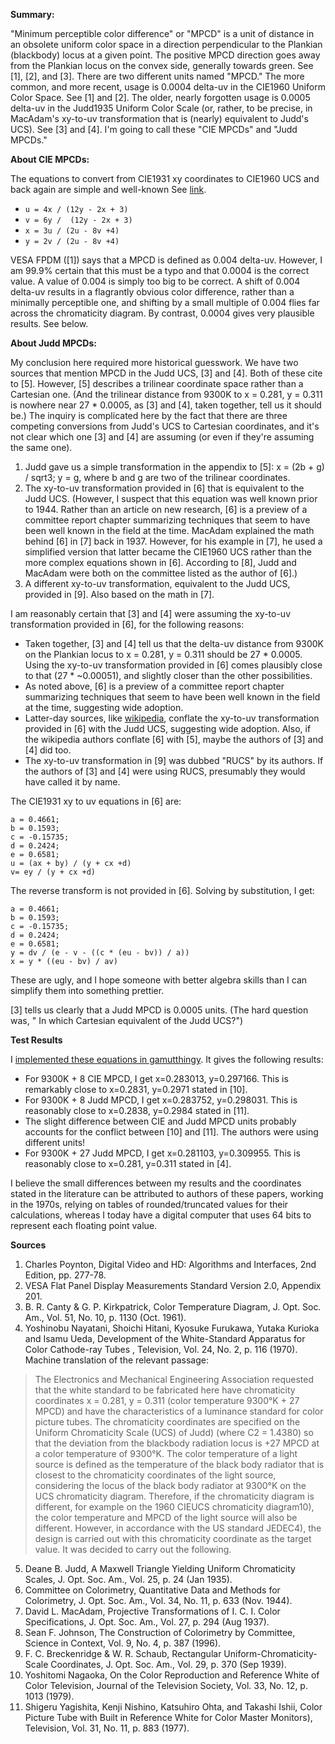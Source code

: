 **Summary:**

"Minimum perceptible color difference" or "MPCD" is a unit of distance in an obsolete uniform color space in a direction perpendicular to the Plankian (blackbody) locus at a given point. The positive MPCD direction goes away from the Plankian locus on the convex side, generally towards green. See [1], [2], and [3]. There are two different units named "MPCD." The more common, and more recent, usage is 0.0004 delta-uv in the CIE1960 Uniform Color Space. See [1] and [2]. The older, nearly forgotten usage is 0.0005 delta-uv in the Judd1935 Uniform Color Scale (or, rather, to be precise, in MacAdam's xy-to-uv transformation that is (nearly) equivalent to Judd's UCS). See [3] and [4]. I'm going to call these "CIE MPCDs" and "Judd MPCDs." 

**About CIE MPCDs:**

 The equations to convert from CIE1931 xy coordinates to CIE1960 UCS and back again are simple and well-known See [link](https://colour.readthedocs.io/en/v0.3.16_b/_modules/colour/models/cie_ucs.html#UCS_uv_to_xy).

- `u = 4x / (12y - 2x + 3)`
- `v = 6y /  (12y - 2x + 3)`
- `x = 3u / (2u - 8v +4)`
- `y = 2v / (2u - 8v +4)`

VESA FPDM ([1]) says that a MPCD is defined as 0.004 delta-uv. However, I am 99.9% certain that this must be a typo and that 0.0004 is the correct value. A value of 0.004 is simply too big to be correct. A shift of 0.004 delta-uv results in a flagrantly obvious color difference, rather than a minimally perceptible one, and shifting by a small multiple of 0.004 flies far across the chromaticity diagram. By contrast, 0.0004 gives very plausible results. See below.

**About Judd MPCDs:**

My conclusion here required more historical guesswork. We have two sources that mention MPCD in the Judd UCS, [3] and [4]. Both of these cite to [5]. However, [5] describes a trilinear coordinate space rather than a Cartesian one. (And the trilinear distance from 9300K to x = 0.281, y = 0.311 is nowhere near 27 * 0.0005, as [3] and [4], taken together, tell us it should be.) The inquiry is complicated here by the fact that there are three competing conversions from Judd's UCS to Cartesian coordinates, and it's not clear which one [3] and [4] are assuming (or even if they're assuming the same one).
1. Judd gave us a simple transformation in the appendix to [5]: x = (2b + g) / sqrt3; y = g, where b and g are two of the trilinear coordinates.
2. The xy-to-uv transformation provided in [6] that is equivalent to the Judd UCS. (However, I suspect that this equation was well known prior to 1944. Rather than an article on new research, [6] is a preview of a committee report chapter summarizing techniques that seem to have been well known in the field at the time. MacAdam explained the math behind [6] in [7] back in 1937. However, for his example in [7], he used a simplified version that latter became the CIE1960 UCS rather than the more complex equations shown in [6]. According to [8], Judd and MacAdam were both on the committee listed as the author of [6].)
3. A different xy-to-uv transformation, equivalent to the Judd UCS, provided in [9]. Also based on the math in [7].

I am reasonably certain that [3] and [4] were assuming the xy-to-uv transformation provided in [6], for the following reasons:
- Taken together, [3] and [4] tell us that the delta-uv distance from 9300K on the Plankian locus to x = 0.281, y = 0.311 should be 27 * 0.0005. Using the xy-to-uv transformation provided in [6] comes plausibly close to that (27 * ~0.00051), and slightly closer than the other possibilities.
- As noted above, [6] is a preview of a committee report chapter summarizing techniques that seem to have been well known in the field at the time, suggesting wide adoption.
- Latter-day sources, like [wikipedia](https://en.wikipedia.org/wiki/CIE_1960_color_space#Background), conflate the xy-to-uv transformation provided in [6] with the Judd UCS, suggesting wide adoption. Also, if the wikipedia authors conflate [6] with [5], maybe the authors of [3] and [4] did too.
- The xy-to-uv transformation in [9] was dubbed "RUCS" by its authors. If the authors of [3] and [4] were using RUCS, presumably they would have called it by name.

The CIE1931 xy to uv equations in [6] are:
```
a = 0.4661;
b = 0.1593;
c = -0.15735;
d = 0.2424;
e = 0.6581;
u = (ax + by) / (y + cx +d)
v= ey / (y + cx +d)
```

The reverse transform is not provided in [6]. Solving by substitution, I get:
```
a = 0.4661;
b = 0.1593;
c = -0.15735;
d = 0.2424;
e = 0.6581;
y = dv / (e - v - ((c * (eu - bv)) / a))
x = y * ((eu - bv) / av)
```

These are ugly, and I hope someone with better algebra skills than I can simplify them into something prettier.

[3] tells us clearly that a Judd MPCD is 0.0005 units. (The hard question was, " In which Cartesian equivalent of the Judd UCS?")

**Test Results**

I [implemented these equations in gamutthingy](https://github.com/ChthonVII/gamutthingy/blob/master/src/colormisc.cpp#L366). It gives the following results:
- For 9300K + 8 CIE MPCD, I get x=0.283013, y=0.297166. This is remarkably close to x=0.2831, y=0.2971 stated in  [10].
- For 9300K + 8 Judd MPCD, I get x=0.283752, y=0.298031. This is reasonably close to x=0.2838, y=0.2984 stated in [11].
- The slight difference between CIE and Judd MPCD units probably accounts for the conflict between [10] and [11]. The authors were using different units!
- For 9300K + 27 Judd MPCD, I get x=0.281103, y=0.309955. This is reasonably close to x=0.281, y=0.311 stated in [4].

I believe the small differences between my results and the coordinates stated in the literature can be attributed to authors of these papers, working in the 1970s, relying on tables of rounded/truncated values for their calculations, whereas I today have a digital computer that uses 64 bits to represent each floating point value.

**Sources**

1. Charles Poynton, Digital Video and HD: Algorithms and Interfaces, 2nd Edition, pp. 277-78.
2. VESA Flat Panel Display Measurements Standard Version 2.0, Appendix 201.
3. B. R. Canty & G. P. Kirkpatrick, Color Temperature Diagram, J. Opt. Soc. Am., Vol. 51, No. 10, p. 1130 (Oct. 1961).
4. Yoshinobu Nayatani, Shoichi Hitani, Kyosuke Furukawa, Yutaka Kurioka and Isamu Ueda, Development of the White-Standard Apparatus for Color Cathode-ray Tubes , Television, Vol. 24, No. 2, p. 116 (1970). Machine translation of the relevant passage:

> The Electronics and Mechanical Engineering Association requested that the white standard to be fabricated here have chromaticity coordinates x = 0.281, y = 0.311 (color temperature 9300°K + 27 MPCD) and have the characteristics of a luminance standard for color picture tubes. The chromaticity coordinates are specified on the Uniform Chromaticity Scale (UCS) of Judd) (where C2 = 1.4380) so that the deviation from the blackbody radiation locus is +27 MPCD at a color temperature of 9300°K. The color temperature of a light source is defined as the temperature of the black body radiator that is closest to the chromaticity coordinates of the light source, considering the locus of the black body radiator at 9300°K on the UCS chromaticity diagram. Therefore, if the chromaticity diagram is different, for example on the 1960 CIEUCS chromaticity diagram10), the color temperature and MPCD of the light source will also be different. However, in accordance with the US standard JEDEC4), the design is carried out with this chromaticity coordinate as the target value. It was decided to carry out the following.

5. Deane B. Judd, A Maxwell Triangle Yielding Uniform Chromaticity Scales,  J. Opt. Soc. Am., Vol. 25, p. 24 (Jan 1935).
6. Committee on Colorimetry, Quantitative Data and Methods for Colorimetry,  J. Opt. Soc. Am., Vol. 34, No. 11, p. 633 (Nov. 1944).
7. David L. MacAdam, Projective Transformations of I. C. I. Color Specifications,  J. Opt. Soc. Am., Vol. 27, p. 294 (Aug 1937).
8. Sean F. Johnson, The Construction of Colorimetry by Committee, Science in Context, Vol. 9, No. 4,  p. 387 (1996).
9. F. C. Breckenridge & W. R. Schaub, Rectangular Uniform-Chromaticity-Scale Coordinates, J. Opt. Soc. Am., Vol. 29, p. 370 (Sep 1939).
10. Yoshitomi Nagaoka, On the Color Reproduction and Reference White of Color Television, Journal of the Television Society, Vol. 33, No. 12, p. 1013 (1979).
11. Shigeru Yagishita, Kenji Nishino, Katsuhiro Ohta, and Takashi Ishii, Color Picture Tube with Built in Reference White for Color Master Monitors), Television, Vol. 31, No. 11, p. 883 (1977).
